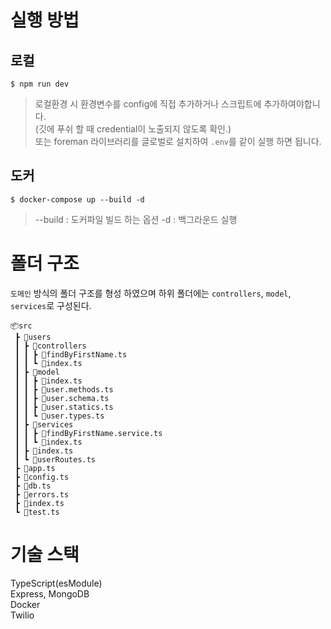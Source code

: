 # 실행 방법

## 로컬

```
$ npm run dev
```

> 로컬환경 시 환경변수를 config에 직접 추가하거나 스크립트에 추가하여야합니다.  
> (깃에 푸쉬 할 때 credential이 노출되지 않도록 확인.)  
> 또는 foreman 라이브러리를 글로벌로 설치하여 `.env`를 같이 실행 하면 됩니다.

## 도커

```
$ docker-compose up --build -d
```

> --build : 도커파일 빌드 하는 옵션
> -d : 백그라운드 실행

# 폴더 구조

`도메인` 방식의 폴더 구조를 형성 하였으며
하위 폴더에는 `controllers`, `model`, `services`로 구성된다.

```
📦src
 ┣ 📂users
 ┃ ┣ 📂controllers
 ┃ ┃ ┣ 📜findByFirstName.ts
 ┃ ┃ ┗ 📜index.ts
 ┃ ┣ 📂model
 ┃ ┃ ┣ 📜index.ts
 ┃ ┃ ┣ 📜user.methods.ts
 ┃ ┃ ┣ 📜user.schema.ts
 ┃ ┃ ┣ 📜user.statics.ts
 ┃ ┃ ┗ 📜user.types.ts
 ┃ ┣ 📂services
 ┃ ┃ ┣ 📜findByFirstName.service.ts
 ┃ ┃ ┗ 📜index.ts
 ┃ ┣ 📜index.ts
 ┃ ┗ 📜userRoutes.ts
 ┣ 📜app.ts
 ┣ 📜config.ts
 ┣ 📜db.ts
 ┣ 📜errors.ts
 ┣ 📜index.ts
 ┗ 📜test.ts
```

# 기술 스택

TypeScript(esModule)  
Express, MongoDB  
Docker  
Twilio
